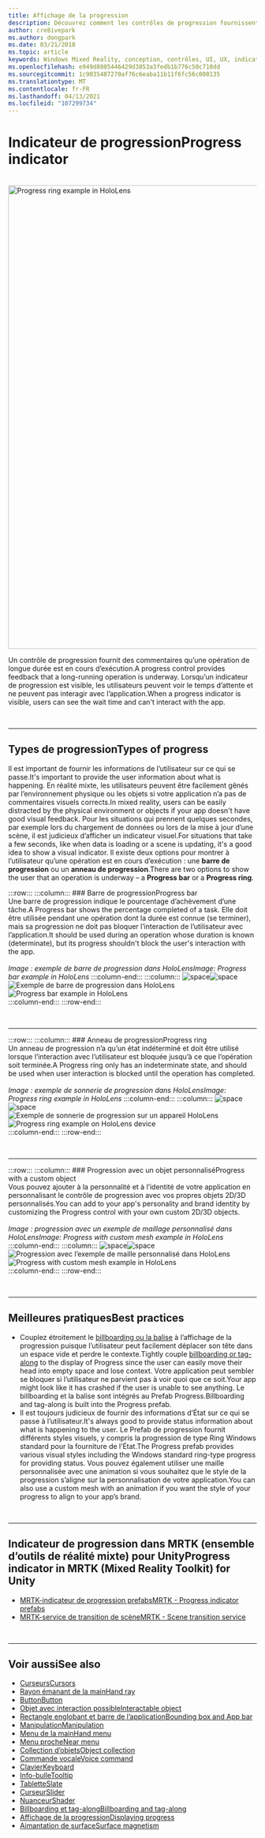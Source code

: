 ```yaml
---
title: Affichage de la progression
description: Découvrez comment les contrôles de progression fournissent aux utilisateurs des commentaires sur l’exécution d’une opération de longue durée dans vos applications de réalité mixte.
author: cre8ivepark
ms.author: dongpark
ms.date: 03/21/2018
ms.topic: article
keywords: Windows Mixed Reality, conception, contrôles, UI, UX, indicateur de progression, casque de réalité mixte, casque de réalité mixte, casque de réalité virtuelle, HoloLens, MRTK, kit de temps de réalité mixte
ms.openlocfilehash: e949d8805446429d3853a3fedb1b776c50c710dd
ms.sourcegitcommit: 1c9035487270af76c6eaba11b11f6fc56c008135
ms.translationtype: MT
ms.contentlocale: fr-FR
ms.lasthandoff: 04/13/2021
ms.locfileid: "107299734"
---
```

# <a name="progress-indicator"></a><span data-ttu-id="018f0-104">Indicateur de progression</span><span class="sxs-lookup"><span data-stu-id="018f0-104">Progress indicator</span></span>

<br>

<img src="images/MRTK_ProgressIndicator.gif" alt="Progress ring example in HoloLens" width="940px">

<span data-ttu-id="018f0-105">Un contrôle de progression fournit des commentaires qu’une opération de longue durée est en cours d’exécution.</span><span class="sxs-lookup"><span data-stu-id="018f0-105">A progress control provides feedback that a long-running operation is underway.</span></span> <span data-ttu-id="018f0-106">Lorsqu’un indicateur de progression est visible, les utilisateurs peuvent voir le temps d’attente et ne peuvent pas interagir avec l’application.</span><span class="sxs-lookup"><span data-stu-id="018f0-106">When a progress indicator is visible, users can see the wait time and can't interact with the app.</span></span>

<br>

---

## <a name="types-of-progress"></a><span data-ttu-id="018f0-107">Types de progression</span><span class="sxs-lookup"><span data-stu-id="018f0-107">Types of progress</span></span>

<span data-ttu-id="018f0-108">Il est important de fournir les informations de l’utilisateur sur ce qui se passe.</span><span class="sxs-lookup"><span data-stu-id="018f0-108">It's important to provide the user information about what is happening.</span></span> <span data-ttu-id="018f0-109">En réalité mixte, les utilisateurs peuvent être facilement gênés par l’environnement physique ou les objets si votre application n’a pas de commentaires visuels corrects.</span><span class="sxs-lookup"><span data-stu-id="018f0-109">In mixed reality, users can be easily distracted by the physical environment or objects if your app doesn't have good visual feedback.</span></span> <span data-ttu-id="018f0-110">Pour les situations qui prennent quelques secondes, par exemple lors du chargement de données ou lors de la mise à jour d’une scène, il est judicieux d’afficher un indicateur visuel.</span><span class="sxs-lookup"><span data-stu-id="018f0-110">For situations that take a few seconds, like when data is loading or a scene is updating, it's a good idea to show a visual indicator.</span></span> <span data-ttu-id="018f0-111">Il existe deux options pour montrer à l’utilisateur qu’une opération est en cours d’exécution : une **barre de progression** ou un **anneau de progression**.</span><span class="sxs-lookup"><span data-stu-id="018f0-111">There are two options to show the user that an operation is underway – a **Progress bar** or a **Progress ring**.</span></span>

:::row:::
    :::column:::
        ### <a name="progress-barbr"></a><span data-ttu-id="018f0-112">Barre de progression</span><span class="sxs-lookup"><span data-stu-id="018f0-112">Progress bar</span></span><br>
        <span data-ttu-id="018f0-113">Une barre de progression indique le pourcentage d’achèvement d’une tâche.</span><span class="sxs-lookup"><span data-stu-id="018f0-113">A Progress bar shows the percentage completed of a task.</span></span> <span data-ttu-id="018f0-114">Elle doit être utilisée pendant une opération dont la durée est connue (se terminer), mais sa progression ne doit pas bloquer l’interaction de l’utilisateur avec l’application.</span><span class="sxs-lookup"><span data-stu-id="018f0-114">It should be used during an operation whose duration is known (determinate), but its progress shouldn't block the user's interaction with the app.</span></span><br>
        <br>
        <span data-ttu-id="018f0-115">*Image : exemple de barre de progression dans HoloLens*</span><span class="sxs-lookup"><span data-stu-id="018f0-115">*Image: Progress bar example in HoloLens*</span></span>
    :::column-end:::
        :::column:::
        <span data-ttu-id="018f0-116">![space](images/spacer-20x582.png)</span><span class="sxs-lookup"><span data-stu-id="018f0-116">![space](images/spacer-20x582.png)</span></span><br>
       <span data-ttu-id="018f0-117">![Exemple de barre de progression dans HoloLens](images/640px-progressbar.jpg)</span><span class="sxs-lookup"><span data-stu-id="018f0-117">![Progress bar example in HoloLens](images/640px-progressbar.jpg)</span></span><br>
    :::column-end:::
:::row-end:::

<br>

---

:::row:::
    :::column:::
        ### <a name="progress-ringbr"></a><span data-ttu-id="018f0-118">Anneau de progression</span><span class="sxs-lookup"><span data-stu-id="018f0-118">Progress ring</span></span><br>
        <span data-ttu-id="018f0-119">Un anneau de progression n’a qu’un état indéterminé et doit être utilisé lorsque l’interaction avec l’utilisateur est bloquée jusqu’à ce que l’opération soit terminée.</span><span class="sxs-lookup"><span data-stu-id="018f0-119">A Progress ring only has an indeterminate state, and should be used when user interaction is blocked until the operation has completed.</span></span><br>
        <br>
        <span data-ttu-id="018f0-120">*Image : exemple de sonnerie de progression dans HoloLens*</span><span class="sxs-lookup"><span data-stu-id="018f0-120">*Image: Progress ring example in HoloLens*</span></span>
    :::column-end:::
        :::column:::
        <span data-ttu-id="018f0-121">![space](images/spacer-20x582.png)</span><span class="sxs-lookup"><span data-stu-id="018f0-121">![space](images/spacer-20x582.png)</span></span><br>
       <span data-ttu-id="018f0-122">![Exemple de sonnerie de progression sur un appareil HoloLens](images/640px-progressring.jpg)</span><span class="sxs-lookup"><span data-stu-id="018f0-122">![Progress ring example on HoloLens device](images/640px-progressring.jpg)</span></span><br>
    :::column-end:::
:::row-end:::

<br>

---

:::row:::
    :::column:::
        ### <a name="progress-with-a-custom-objectbr"></a><span data-ttu-id="018f0-123">Progression avec un objet personnalisé</span><span class="sxs-lookup"><span data-stu-id="018f0-123">Progress with a custom object</span></span><br>
        <span data-ttu-id="018f0-124">Vous pouvez ajouter à la personnalité et à l’identité de votre application en personnalisant le contrôle de progression avec vos propres objets 2D/3D personnalisés.</span><span class="sxs-lookup"><span data-stu-id="018f0-124">You can add to your app's personality and brand identity by customizing the Progress control with your own custom 2D/3D objects.</span></span><br>
        <br>
        <span data-ttu-id="018f0-125">*Image : progression avec un exemple de maillage personnalisé dans HoloLens*</span><span class="sxs-lookup"><span data-stu-id="018f0-125">*Image: Progress with custom mesh example in HoloLens*</span></span>
    :::column-end:::
        :::column:::
        <span data-ttu-id="018f0-126">![space](images/spacer-20x582.png)</span><span class="sxs-lookup"><span data-stu-id="018f0-126">![space](images/spacer-20x582.png)</span></span><br>
       <span data-ttu-id="018f0-127">![Progression avec l’exemple de maille personnalisé dans HoloLens](images/640px-progresscustom.jpg)</span><span class="sxs-lookup"><span data-stu-id="018f0-127">![Progress with custom mesh example in HoloLens](images/640px-progresscustom.jpg)</span></span><br>
    :::column-end:::
:::row-end:::

<br>

---

## <a name="best-practices"></a><span data-ttu-id="018f0-128">Meilleures pratiques</span><span class="sxs-lookup"><span data-stu-id="018f0-128">Best practices</span></span>

* <span data-ttu-id="018f0-129">Couplez étroitement le [billboarding ou la balise](billboarding-and-tag-along.md) à l’affichage de la progression puisque l’utilisateur peut facilement déplacer son tête dans un espace vide et perdre le contexte.</span><span class="sxs-lookup"><span data-stu-id="018f0-129">Tightly couple [billboarding or tag-along](billboarding-and-tag-along.md) to the display of Progress since the user can easily move their head into empty space and lose context.</span></span> <span data-ttu-id="018f0-130">Votre application peut sembler se bloquer si l’utilisateur ne parvient pas à voir quoi que ce soit.</span><span class="sxs-lookup"><span data-stu-id="018f0-130">Your app might look like it has crashed if the user is unable to see anything.</span></span> <span data-ttu-id="018f0-131">Le billboarding et la balise sont intégrés au Prefab Progress.</span><span class="sxs-lookup"><span data-stu-id="018f0-131">Billboarding and tag-along is built into the Progress prefab.</span></span>
* <span data-ttu-id="018f0-132">Il est toujours judicieux de fournir des informations d’État sur ce qui se passe à l’utilisateur.</span><span class="sxs-lookup"><span data-stu-id="018f0-132">It's always good to provide status information about what is happening to the user.</span></span> <span data-ttu-id="018f0-133">Le Prefab de progression fournit différents styles visuels, y compris la progression de type Ring Windows standard pour la fourniture de l’État.</span><span class="sxs-lookup"><span data-stu-id="018f0-133">The Progress prefab provides various visual styles including the Windows standard ring-type progress for providing status.</span></span> <span data-ttu-id="018f0-134">Vous pouvez également utiliser une maille personnalisée avec une animation si vous souhaitez que le style de la progression s’aligne sur la personnalisation de votre application.</span><span class="sxs-lookup"><span data-stu-id="018f0-134">You can also use a custom mesh with an animation if you want the style of your progress to align to your app’s brand.</span></span>

<br>

---

## <a name="progress-indicator-in-mrtk-mixed-reality-toolkit-for-unity"></a><span data-ttu-id="018f0-135">Indicateur de progression dans MRTK (ensemble d’outils de réalité mixte) pour Unity</span><span class="sxs-lookup"><span data-stu-id="018f0-135">Progress indicator in MRTK (Mixed Reality Toolkit) for Unity</span></span>

* [<span data-ttu-id="018f0-136">MRTK-indicateur de progression prefabs</span><span class="sxs-lookup"><span data-stu-id="018f0-136">MRTK - Progress indicator prefabs</span></span>](https://github.com/microsoft/MixedRealityToolkit-Unity/tree/main/Assets/MRTK/SDK/Features/UX/Prefabs/ProgressIndicators)
* [<span data-ttu-id="018f0-137">MRTK-service de transition de scène</span><span class="sxs-lookup"><span data-stu-id="018f0-137">MRTK - Scene transition service</span></span>](https://docs.microsoft.com/windows/mixed-reality/mrtk-unity/features/extensions/scene-transition-service)


<br>

---

## <a name="see-also"></a><span data-ttu-id="018f0-138">Voir aussi</span><span class="sxs-lookup"><span data-stu-id="018f0-138">See also</span></span>

* [<span data-ttu-id="018f0-139">Curseurs</span><span class="sxs-lookup"><span data-stu-id="018f0-139">Cursors</span></span>](cursors.md)
* [<span data-ttu-id="018f0-140">Rayon émanant de la main</span><span class="sxs-lookup"><span data-stu-id="018f0-140">Hand ray</span></span>](point-and-commit.md)
* [<span data-ttu-id="018f0-141">Button</span><span class="sxs-lookup"><span data-stu-id="018f0-141">Button</span></span>](button.md)
* [<span data-ttu-id="018f0-142">Objet avec interaction possible</span><span class="sxs-lookup"><span data-stu-id="018f0-142">Interactable object</span></span>](interactable-object.md)
* [<span data-ttu-id="018f0-143">Rectangle englobant et barre de l’application</span><span class="sxs-lookup"><span data-stu-id="018f0-143">Bounding box and App bar</span></span>](app-bar-and-bounding-box.md)
* [<span data-ttu-id="018f0-144">Manipulation</span><span class="sxs-lookup"><span data-stu-id="018f0-144">Manipulation</span></span>](direct-manipulation.md)
* [<span data-ttu-id="018f0-145">Menu de la main</span><span class="sxs-lookup"><span data-stu-id="018f0-145">Hand menu</span></span>](hand-menu.md)
* [<span data-ttu-id="018f0-146">Menu proche</span><span class="sxs-lookup"><span data-stu-id="018f0-146">Near menu</span></span>](near-menu.md)
* [<span data-ttu-id="018f0-147">Collection d’objets</span><span class="sxs-lookup"><span data-stu-id="018f0-147">Object collection</span></span>](object-collection.md)
* [<span data-ttu-id="018f0-148">Commande vocale</span><span class="sxs-lookup"><span data-stu-id="018f0-148">Voice command</span></span>](voice-input.md)
* [<span data-ttu-id="018f0-149">Clavier</span><span class="sxs-lookup"><span data-stu-id="018f0-149">Keyboard</span></span>](keyboard.md)
* [<span data-ttu-id="018f0-150">Info-bulle</span><span class="sxs-lookup"><span data-stu-id="018f0-150">Tooltip</span></span>](tooltip.md)
* [<span data-ttu-id="018f0-151">Tablette</span><span class="sxs-lookup"><span data-stu-id="018f0-151">Slate</span></span>](slate.md)
* [<span data-ttu-id="018f0-152">Curseur</span><span class="sxs-lookup"><span data-stu-id="018f0-152">Slider</span></span>](slider.md)
* [<span data-ttu-id="018f0-153">Nuanceur</span><span class="sxs-lookup"><span data-stu-id="018f0-153">Shader</span></span>](shader.md)
* [<span data-ttu-id="018f0-154">Billboarding et tag-along</span><span class="sxs-lookup"><span data-stu-id="018f0-154">Billboarding and tag-along</span></span>](billboarding-and-tag-along.md)
* [<span data-ttu-id="018f0-155">Affichage de la progression</span><span class="sxs-lookup"><span data-stu-id="018f0-155">Displaying progress</span></span>](progress.md)
* [<span data-ttu-id="018f0-156">Aimantation de surface</span><span class="sxs-lookup"><span data-stu-id="018f0-156">Surface magnetism</span></span>](surface-magnetism.md)
